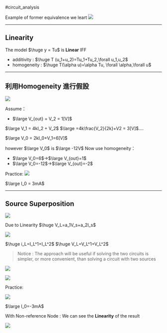 #circuit_analysis 


Example of former equivalence we leart
![](https://i.imgur.com/jhHh12e.png)

---
## Linearity

The model $\huge y = Tu$ is **Linear** IFF 
* additivity : $\huge T (u_1+u_2)=Tu_1+Tu_2,\forall u_1,u_2$
* homogeneity : $\huge T(\alpha u)=\alpha Tu, \forall \alpha,\forall u$

---
## 利用Homogeneity 進行假設

![](https://i.imgur.com/tMRl9Yf.png)

Assume：
* $\large V_{out} = V_2 = 1[V]$

$\large V_1 = 4kI_2 + V_2$
$\large =4k\frac{V_2}{2k}+V2 = 3[V]$....

$\large V_0 = 2kI_0+V_1=6[V]$

however $\large V_0$ is $\large -12V$
Now use homogeneity：
* $\large V_0=6$->$\large V_{out}=1$
* $\large V_0=-12$->$\large V_{out}=-2$

Practice:
![](https://i.imgur.com/Njfk2U3.png)

$\large I_0 = 3mA$

---
## Source Superposition

![](https://i.imgur.com/5VTLrEA.png)

Due to Linearity
$\huge V_L=a_1V_s+a_2I_s$

![](https://i.imgur.com/gU9xuEJ.png)

$\huge i_L=I_L^1+I_L^2$
$\huge V_L=V_L^1+V_L^2$

>Notice : The approach will be useful if solving the two circuits is simpler, or more convenient, than solving a circuit with two sources

![](https://i.imgur.com/aOrTkUJ.png)

![](https://i.imgur.com/CdoFpIf.jpg)

Practice:

![](https://i.imgur.com/8yakZTy.png)

$\large I_0=-3mA$

With Non-reference Node : We can see the **Linearity** of the result

![](https://i.imgur.com/BPlVwMb.png)